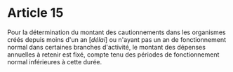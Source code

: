 # Article 15

Pour la détermination du montant des cautionnements dans les organismes créés depuis moins d'un an [*délai*] ou n'ayant pas un an de fonctionnement normal dans certaines branches d'activité, le montant des dépenses annuelles à retenir est fixé, compte tenu des périodes de fonctionnement normal inférieures à cette durée.
